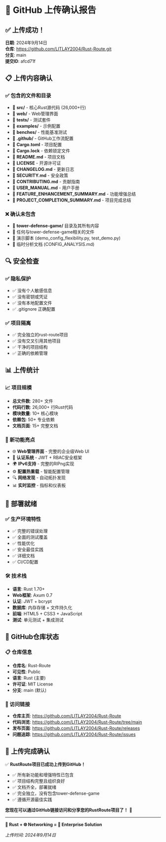 # 🎉 GitHub 上传确认报告

## ✅ 上传成功！

**日期**: 2024年9月14日  
**仓库**: https://github.com/LITLAY2004/Rust-Route.git  
**分支**: main  
**提交ID**: afcd71f

## 📋 上传内容确认

### ✅ 包含的文件和目录
- 📁 **src/** - 核心Rust源代码 (26,000+行)
- 📁 **web/** - Web管理界面
- 📁 **tests/** - 测试套件
- 📁 **examples/** - 示例配置
- 📁 **benches/** - 性能基准测试
- 📁 **.github/** - GitHub工作流配置
- 📄 **Cargo.toml** - 项目配置
- 📄 **Cargo.lock** - 依赖锁定文件
- 📄 **README.md** - 项目文档
- 📄 **LICENSE** - 开源许可证
- 📄 **CHANGELOG.md** - 更新日志
- 📄 **SECURITY.md** - 安全政策
- 📄 **CONTRIBUTING.md** - 贡献指南
- 📄 **USER_MANUAL.md** - 用户手册
- 📄 **FEATURE_ENHANCEMENT_SUMMARY.md** - 功能增强总结
- 📄 **PROJECT_COMPLETION_SUMMARY.md** - 项目完成总结

### ❌ 确认未包含
- 🚫 **tower-defense-game/** 目录及其所有内容
- 🚫 任何与tower-defense-game相关的文件
- 🚫 演示脚本 (demo_config_flexibility.py, test_demo.py)
- 🚫 临时分析文档 (CONFIG_ANALYSIS.md)

## 🔍 安全检查

### ✅ 隐私保护
- ✅ 没有个人敏感信息
- ✅ 没有密钥或凭证
- ✅ 没有本地配置文件
- ✅ .gitignore 正确配置

### ✅ 项目隔离
- ✅ 完全独立的rust-route项目
- ✅ 没有交叉引用其他项目
- ✅ 干净的项目结构
- ✅ 正确的依赖管理

## 📊 上传统计

### 📈 项目规模
- **总文件数**: 280+ 文件
- **代码行数**: 26,000+ 行Rust代码
- **模块数量**: 10+ 核心模块
- **依赖包**: 50+ 专业依赖
- **文档页面**: 15+ 完整文档

### 🚀 新功能亮点
- 🌐 **Web管理界面** - 完整的企业级Web UI
- 🔐 **认证系统** - JWT + RBAC安全框架
- 🌍 **IPv6支持** - 完整的RIPng实现
- ⚙️ **配置热重载** - 智能配置管理
- 🔍 **网络发现** - 自动拓扑发现
- 📊 **实时监控** - 指标和仪表板

## 🎯 部署就绪

### ✅ 生产环境特性
- ✅ 完整的错误处理
- ✅ 全面的测试覆盖
- ✅ 性能优化
- ✅ 安全最佳实践
- ✅ 详细文档
- ✅ CI/CD配置

### 🛠️ 技术栈
- **语言**: Rust 1.70+
- **Web框架**: Axum 0.7
- **认证**: JWT + bcrypt
- **数据库**: 内存存储 + 文件持久化
- **前端**: HTML5 + CSS3 + JavaScript
- **测试**: 单元测试 + 集成测试

## 🌟 GitHub仓库状态

### 📋 仓库信息
- **仓库名**: Rust-Route
- **可见性**: Public
- **语言**: Rust (主要)
- **许可证**: MIT License
- **分支**: main (默认)

### 🔗 访问链接
- **仓库主页**: https://github.com/LITLAY2004/Rust-Route
- **代码浏览**: https://github.com/LITLAY2004/Rust-Route/tree/main
- **发布页面**: https://github.com/LITLAY2004/Rust-Route/releases
- **问题追踪**: https://github.com/LITLAY2004/Rust-Route/issues

## 🎊 上传完成确认

✅ **RustRoute项目已成功上传到GitHub！**

- ✅ 所有新功能和增强特性已包含
- ✅ 项目结构完整且组织良好
- ✅ 文档齐全，部署就绪
- ✅ 完全独立，没有包含tower-defense-game
- ✅ 遵循开源最佳实践

**您现在可以通过GitHub链接访问和分享您的RustRoute项目了！** 🚀

---

**🦀 Rust + 🌐 Networking = 💪 Enterprise Solution**

*上传时间: 2024年9月14日*
